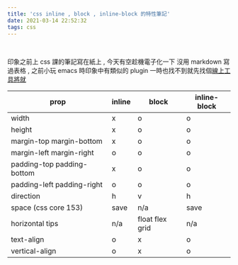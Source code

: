 ```yaml
---
title: 'css inline , block , inline-block 的特性筆記'
date: 2021-03-14 22:52:32
tags: css
---
```

&nbsp;
<!-- more -->

印象之前上 css 課的筆記寫在紙上 , 今天有空趁機電子化一下
沒用 markdown 寫過表格 , 之前小玩 emacs 時印象中有類似的 plugin 一時也找不到就先找個[線上工具將就](https://www.tablesgenerator.com/markdown_tables)

| prop                       | inline | block           | inline-block |
|----------------------------|--------|-----------------|--------------|
| width                      | x      | o               | o            |
| height                     | x      | o               | o            |
| margin-top margin-bottom   | x      | o               | o            |
| margin-left margin-right   | o      | o               | o            |
| padding-top padding-bottom | x      | o               | o            |
| padding-left padding-right | o      | o               | o            |
| direction                  | h      | v               | h            |
| space (css core 153)       | save   | n/a             | save         |
| horizontal tips            | n/a    | float flex grid | n/a          |
| text-align                 | o      | x               | o            |
| vertical-align             | o      | x               | o            |
